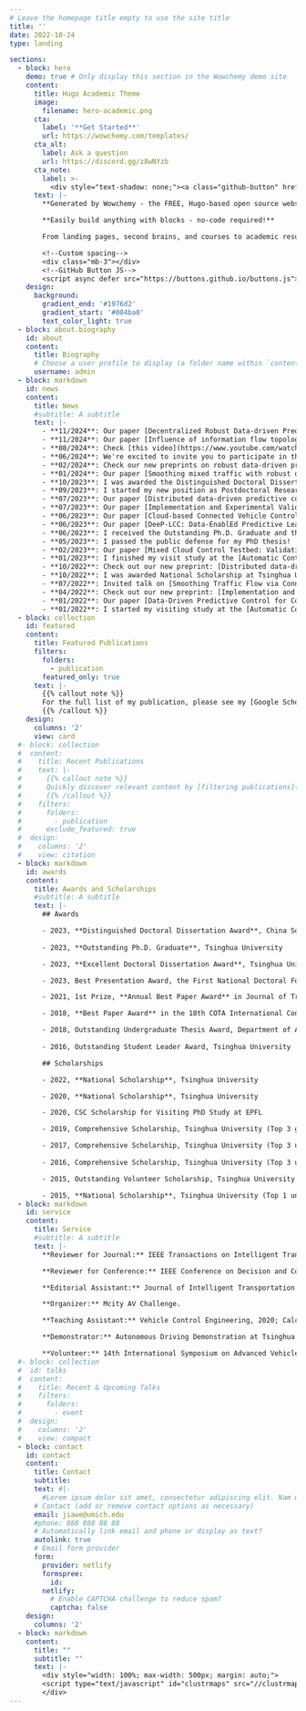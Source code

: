 ```yaml
---
# Leave the homepage title empty to use the site title
title: ''
date: 2022-10-24
type: landing

sections:
  - block: hero
    demo: true # Only display this section in the Wowchemy demo site
    content:
      title: Hugo Academic Theme
      image:
        filename: hero-academic.png
      cta:
        label: '**Get Started**'
        url: https://wowchemy.com/templates/
      cta_alt:
        label: Ask a question
        url: https://discord.gg/z8wNYzb
      cta_note:
        label: >-
          <div style="text-shadow: none;"><a class="github-button" href="https://github.com/wowchemy/wowchemy-hugo-themes" data-icon="octicon-star" data-size="large" data-show-count="true" aria-label="Star">Star Wowchemy Website Builder</a></div><div style="text-shadow: none;"><a class="github-button" href="https://github.com/wowchemy/starter-hugo-academic" data-icon="octicon-star" data-size="large" data-show-count="true" aria-label="Star">Star the Academic template</a></div>
      text: |-
        **Generated by Wowchemy - the FREE, Hugo-based open source website builder trusted by 500,000+ sites.**

        **Easily build anything with blocks - no-code required!**

        From landing pages, second brains, and courses to academic resumés, conferences, and tech blogs.

        <!--Custom spacing-->
        <div class="mb-3"></div>
        <!--GitHub Button JS-->
        <script async defer src="https://buttons.github.io/buttons.js"></script>
    design:
      background:
        gradient_end: '#1976d2'
        gradient_start: '#004ba0'
        text_color_light: true
  - block: about.biography
    id: about
    content:
      title: Biography
      # Choose a user profile to display (a folder name within `content/authors/`)
      username: admin
  - block: markdown
    id: news
    content:
      title: News
      #subtitle: A subtitle
      text: |-
        - **11/2024**: Our paper [Decentralized Robust Data-driven Predictive Control for Smoothing Mixed Traffic Flow](https://ieeexplore.ieee.org/document/10810289?denied=) was accepted for publication in IEEE Transactions on Intelligent Transportation Systems. Congratulations to my great collaborator [Xu Shang](https://xushang23.github.io/)! 
        - **11/2024**: Our paper [Influence of information flow topology and maximum platoon size on mixed traffic stability](https://scholar.google.com/citations?view_op=view_citation&hl=en&user=XXFHGDEAAAAJ&sortby=pubdate&citation_for_view=XXFHGDEAAAAJ:cWzG1nlazyYC) was accepted for publication in Transportation Research Part C. Congratulations to my great collaborator [Shuai Li]([https://xushang23.github.io/](https://www.researchgate.net/profile/Shuai-Li-134))!
        - **08/2024**: Check [this video](https://www.youtube.com/watch?v=5vXTlNPkb3U) for our demonstration of Green Wave Speed Advisory system in Mcity as part of the [Smart Intersection Project](https://sip.umtri.umich.edu/). Thanks to the great support from Mcity and TOYOTA!
        - **06/2024**: We're excited to invite you to participate in the [Mcity AV Challenge](https://mcity.umich.edu/av-challenge/)! I am honored to be one of the organizers of this prestigious event and look forward to your involvement.
        - **02/2024**: Check our new preprints on robust data-driven predictive control for CAVs in mixed traffic: [Decentralized Robust Data-driven Predictive Control for Smoothing Mixed Traffic Flow](https://arxiv.org/abs/2401.15826) and [Robust Data-EnablEd Predictive Leading Cruise Control via Reachability Analysis](https://arxiv.org/abs/2402.03897).
        - **01/2024**: Our paper [Smoothing mixed traffic with robust data-driven predictive control for connected and autonomous vehicles](https://arxiv.org/abs/2310.00509) was accepted to 2024 American Control Conference.
        - **10/2023**: I was awarded the Distinguished Doctoral Dissertation Award from [China Society of Automotive Engineers (China SAE)](https://www.sae-china.org/).
        - **09/2023**: I started my new position as Postdoctoral Research Fellow in the [Michigan Traffic Lab](https://traffic.engin.umich.edu/) of the University of Michigan, Ann Arbor, working with [Prof. Henry X. Liu](https://traffic.engin.umich.edu/).
        - **07/2023**: Our paper [Distributed data-driven predictive control for cooperatively smoothing mixed traffic flow](https://arxiv.org/abs/2210.13171) was accepted for publication in Transportation Research Part C.
        - **07/2023**: Our paper [Implementation and Experimental Validation of Data-Driven Predictive Control for Dissipating Stop-and-Go Waves in Mixed Traffic](https://arxiv.org/abs/2204.03747) was accepted for publication in the IEEE Internet of Things Journal.
        - **06/2023**: Our paper [Cloud-based Connected Vehicle Control under Time-Varying Delay: Stability Analysis and Controller Synthesis](https://ieeexplore.ieee.org/document/10159455) was accepted for publication in the IEEE Transactions on Vehicular Technology.
        - **06/2023**: Our paper [DeeP-LCC: Data-EnablEd Predictive Leading Cruise Control in Mixed Traffic Flow](https://arxiv.org/abs/2203.10639) was accepted for publication in the IEEE Transactions on Control Systems Technology.
        - **06/2023**: I received the Outstanding Ph.D. Graduate and the Excellent Doctoral Dissertation Award from Tsinghua University.
        - **05/2023**: I passed the public defense for my PhD thesis!
        - **02/2023**: Our paper [Mixed Cloud Control Testbed: Validating Vehicle-Road-Cloud Integration via Mixed Digital Twin](https://arxiv.org/abs/2212.02007) was accepted for publication in the IEEE Transactions on Intelligent Vehicles.
        - **01/2023**: I finished my visit study at the [Automatic Control Laboratory](https://www.epfl.ch/labs/la/) of EPFL. Great thanks to [Prof. Colin Jones](https://people.epfl.ch/colin.jones) for hosting me and all the colleagues in the lab for helping me through the past year!
        - **10/2022**: Check out our new preprint: [Distributed data-driven predictive control for cooperatively smoothing mixed traffic flow](https://arxiv.org/abs/2210.13171).
        - **10/2022**: I was awarded National Scholarship at Tsinghua University.
        - **07/2022**: Invited talk on [Smoothing Traffic Flow via Connected and Autonomous Vehicles](https://wangjw18.github.io/files/2022-EPFL-Smoothing-Traffic.pdf) at the EPFL, hosted by Prof. [Maryam Kamgarpour](https://people.epfl.ch/maryam.kamgarpour?lang=en).
        - **04/2022**: Check out our new preprint: [Implementation and Experimental Validation of Data-Driven Predictive Control for Dissipating Stop-and-Go Waves in Mixed Traffic](https://arxiv.org/abs/2204.03747), and the two videos on the experiments: [Video 1](https://www.youtube.com/watch?v=ZZ2cWhapqpc) and [Video 2](https://www.youtube.com/watch?v=YhxCZImcZL4).
        - **01/2022**: Our paper [Data-Driven Predictive Control for Connected and Autonomous Vehicles in Mixed Traffic](https://arxiv.org/abs/2110.10097) was accepted to 2022 American Control Conference.
        - **01/2022**: I started my visiting study at the [Automatic Control Laboratory](https://www.epfl.ch/labs/la/) in [EPFL](https://www.epfl.ch/en/) (École Polytechnique Fédérale de Lausanne), advised by [Prof. Colin Jones](https://people.epfl.ch/colin.jones)!
  - block: collection
    id: featured
    content:
      title: Featured Publications
      filters:
        folders:
          - publication
        featured_only: true
      text: |-
        {{% callout note %}}
        For the full list of my publication, please see my [Google Scholar](https://scholar.google.com/citations?user=XXFHGDEAAAAJ&hl=en) page.
        {{% /callout %}}
    design:
      columns: '2'
      view: card
  #- block: collection
  #  content:
  #    title: Recent Publications
  #    text: |-
  #      {{% callout note %}}
  #      Quickly discover relevant content by [filtering publications](./publication/).
  #      {{% /callout %}}
  #    filters:
  #      folders:
  #        - publication
  #      exclude_featured: true
  #  design:
  #    columns: '2'
  #    view: citation
  - block: markdown
    id: awards
    content:
      title: Awards and Scholarships
      #subtitle: A subtitle
      text: |-
        ## Awards

        - 2023, **Distinguished Doctoral Dissertation Award**, China Society of Automotive Engineers
        
        - 2023, **Outstanding Ph.D. Graduate**, Tsinghua University

        - 2023, **Excellent Doctoral Dissertation Award**, Tsinghua University

        - 2023, Best Presentation Award, the First National Doctoral Forum by China Society of Automotive Engineers

        - 2021, 1st Prize, **Annual Best Paper Award** in Journal of Transport Information and Safety

        - 2018, **Best Paper Award** in the 18th COTA International Conference for Transportation Professionals

        - 2018, Outstanding Undergraduate Thesis Award, Department of Automotive Engineering at Tsinghua University
        
        - 2016, Outstanding Student Leader Award, Tsinghua University

        ## Scholarships

        - 2022, **National Scholarship**, Tsinghua University

        - 2020, **National Scholarship**, Tsinghua University

        - 2020, CSC Scholarship for Visiting PhD Study at EPFL

        - 2019, Comprehensive Scholarship, Tsinghua University (Top 3 graduates in year 1)

        - 2017, Comprehensive Scholarship, Tsinghua University (Top 3 undergraduates in year 3)
        
        - 2016, Comprehensive Scholarship, Tsinghua University (Top 3 undergraduates in year 2)

        - 2015, Outstanding Volunteer Scholarship, Tsinghua University

        - 2015, **National Scholarship**, Tsinghua University (Top 1 undergraduate in year 1)
  - block: markdown
    id: service
    content:
      title: Service
      #subtitle: A subtitle
      text: |-
        **Reviewer for Journal:** IEEE Transactions on Intelligent Transportation Systems; Transportation Research Part C Emerging Technologies; IEEE Internet of Things Journal; IEEE Transactions on Intelligent Vehicles; IEEE Transactions on Control Systems Technology; IEEE Transactions on Control of Network Systems; IEEE Transactions on Vehicular Technology; Scientific Reports; IEEE/CAA Journal of Automatica Sinica; Transportation Science; Accident Analysis and Prevention; IET Intelligent Transport Systems;  Automotive Innovation; Optimal Control, Applications and Methods; International Journal of Systems Science; Asian Journal of Control; ACM Transactions on Cyber-Physical Systems; Journal of the Franklin Institute; Chinese Journal of Mechanical Engineering; Sensors; World Electric Vehicle Journal.

        **Reviewer for Conference:** IEEE Conference on Decision and Control (CDC); IFAC World Congress (IFAC); American Control Conference (ACC); International Symposium on Transportation and Traffic Theory (ISTTT); TRB Annual Meeting; Learning for Dynamics and Control (L4DC); IEEE International Conference on Intelligent Transportation (ITSC); IEEE Intelligent Vehicles Symposium (IV); ACM/IEEE International Conference on Cyber-Physical Systems (ICCPS); COTA International Conference for Transportation Professionals (CICTP); ITS World Congress (ITSW); Modeling, Estimation and Control Conference (MECC).

        **Editorial Assistant:** Journal of Intelligent Transportation Systems.

        **Organizer:** Mcity AV Challenge.

        **Teaching Assistant:** Vehicle Control Engineering, 2020; Calculus, 2020.

        **Demonstrator:** Autonomous Driving Demonstration at Tsinghua University, 2018-2020.

        **Volunteer:** 14th International Symposium on Advanced Vehicle Control (AVEC).
  #- block: collection
  #  id: talks
  #  content:
  #    title: Recent & Upcoming Talks
  #    filters:
  #      folders:
  #        - event
  #  design:
  #    columns: '2'
  #    view: compact
  - block: contact
    id: contact
    content:
      title: Contact
      subtitle:
      text: #|-
        #Lorem ipsum dolor sit amet, consectetur adipiscing elit. Nam mi diam, venenatis ut magna et, vehicula efficitur enim.
      # Contact (add or remove contact options as necessary)
      email: jiawe@umich.edu
      #phone: 888 888 88 88
      # Automatically link email and phone or display as text?
      autolink: true
      # Email form provider
      form:
        provider: netlify
        formspree:
          id:
        netlify:
          # Enable CAPTCHA challenge to reduce spam?
          captcha: false
    design:
      columns: '2'
  - block: markdown
    content:
      title: ""
      subtitle: ""
      text: |-
        <div style="width: 100%; max-width: 500px; margin: auto;">
        <script type="text/javascript" id="clustrmaps" src="//clustrmaps.com/map_v2.js?d=JX0xahGjzqNhxP67iYgqAk3UsFg1dxmWargzm8frCdU&cl=ffffff&w=a"></script>
        </div>
---
```

